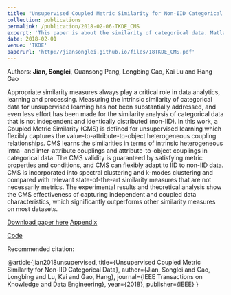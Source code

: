 ```yaml
---
title: "Unsupervised Coupled Metric Similarity for Non-IID Categorical Data"
collection: publications
permalink: /publication/2018-02-06-TKDE_CMS
excerpt: 'This paper is about the similarity of categorical data. Matlab code is available.'
date: 2018-02-01
venue: 'TKDE'
paperurl: 'http://jiansonglei.github.io/files/18TKDE_CMS.pdf'
---
```

Authors: **Jian, Songlei**, Guansong Pang, Longbing Cao, Kai Lu and Hang Gao

Appropriate similarity measures always play a critical role in data analytics, learning and processing. Measuring the intrinsic
similarity of categorical data for unsupervised learning has not been substantially addressed, and even less effort has been made for
the similarity analysis of categorical data that is not independent and identically distributed (non-IID). In this work, a Coupled Metric
Similarity (CMS) is defined for unsupervised learning which flexibly captures the value-to-attribute-to-object heterogeneous coupling
relationships. CMS learns the similarities in terms of intrinsic heterogeneous intra- and inter-attribute couplings and attribute-to-object
couplings in categorical data. The CMS validity is guaranteed by satisfying metric properties and conditions, and CMS can flexibly
adapt to IID to non-IID data. CMS is incorporated into spectral clustering and k-modes clustering and compared with relevant
state-of-the-art similarity measures that are not necessarily metrics. The experimental results and theoretical analysis show the CMS
effectiveness of capturing independent and coupled data characteristics, which significantly outperforms other similarity measures on
most datasets.

[Download paper here](http://jiansonglei.github.io/files/18TKDE_CMS.pdf) 
[Appendix](http://jiansonglei.github.io/files/18CMS_APPENDIX.pdf)

[Code](https://github.com/jiansonglei/CMS)

Recommended citation:

@article{jian2018unsupervised,
  title={Unsupervised Coupled Metric Similarity for Non-IID Categorical Data},
  author={Jian, Songlei and Cao, Longbing and Lu, Kai and Gao, Hang},
  journal={IEEE Transactions on Knowledge and Data Engineering},
  year={2018},
  publisher={IEEE}
}